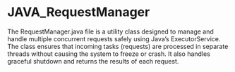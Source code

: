 # JAVA_RequestManager
The RequestManager.java file is a utility class designed to manage and handle multiple concurrent requests safely using Java’s ExecutorService. The class ensures that incoming tasks (requests) are processed in separate threads without causing the system to freeze or crash. It also handles graceful shutdown and returns the results of each request.
